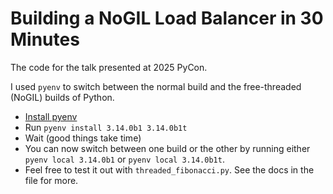 # Building a NoGIL Load Balancer in 30 Minutes

The code for the talk presented at 2025 PyCon.

I used `pyenv` to switch between the normal build and the free-threaded (NoGIL) builds of Python.

- [Install pyenv](https://github.com/pyenv/pyenv?tab=readme-ov-file#a-getting-pyenv)
- Run `pyenv install 3.14.0b1 3.14.0b1t`
- Wait (good things take time)
- You can now switch between one build or the other by running either `pyenv local 3.14.0b1` or `pyenv local 3.14.0b1t`.
- Feel free to test it out with `threaded_fibonacci.py`. See the docs in the file for more.
